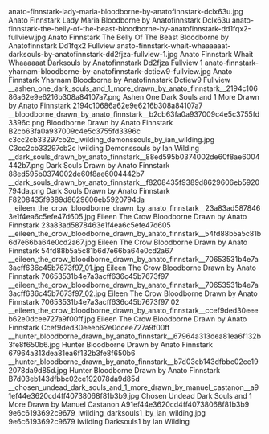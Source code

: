 anato-finnstark-lady-maria-bloodborne-by-anatofinnstark-dclx63u.jpg Anato Finnstark Lady Maria Bloodborne by Anatofinnstark Dclx63u
anato-finnstark-the-belly-of-the-beast-bloodborne-by-anatofinnstark-dd1fqx2-fullview.jpg Anato Finnstark The Belly Of The Beast Bloodborne by Anatofinnstark Dd1fqx2 Fullview
anato-finnstark-whait-whaaaaaat-darksouls-by-anatofinnstark-dd2fjza-fullview-1.jpg Anato Finnstark Whait Whaaaaaat Darksouls by Anatofinnstark Dd2fjza Fullview 1
anato-finnstark-yharnam-bloodborne-by-anatofinnstark-dctiew9-fullview.jpg Anato Finnstark Yharnam Bloodborne by Anatofinnstark Dctiew9 Fullview
__ashen_one_dark_souls_and_1_more_drawn_by_anato_finnstark__2194c10686a62e9e6216b308a84107a7.png   Ashen One Dark Souls and 1 More Drawn by Anato Finnstark  2194c10686a62e9e6216b308a84107a7
__bloodborne_drawn_by_anato_finnstark__b2cb63fa0a937009c4e5c3755fd3396c.png   Bloodborne Drawn by Anato Finnstark  B2cb63fa0a937009c4e5c3755fd3396c
c3cc2cb33297cb2c_iwilding_demonssouls_by_ian_wilding.jpg C3cc2cb33297cb2c Iwilding Demonssouls by Ian Wilding
__dark_souls_drawn_by_anato_finnstark__88ed595b0374002de60f8ae6004442b7.png   Dark Souls Drawn by Anato Finnstark  88ed595b0374002de60f8ae6004442b7
__dark_souls_drawn_by_anato_finnstark__f8208435f9389d8629606eb5920794da.png   Dark Souls Drawn by Anato Finnstark  F8208435f9389d8629606eb5920794da
__eileen_the_crow_bloodborne_drawn_by_anato_finnstark__23a83ad5878463e1f4ea6c5efe47d605.jpg   Eileen The Crow Bloodborne Drawn by Anato Finnstark  23a83ad5878463e1f4ea6c5efe47d605
__eileen_the_crow_bloodborne_drawn_by_anato_finnstark__54fd88b5a5c81b6d7e66ba64e0cd2a67.jpg   Eileen The Crow Bloodborne Drawn by Anato Finnstark  54fd88b5a5c81b6d7e66ba64e0cd2a67
__eileen_the_crow_bloodborne_drawn_by_anato_finnstark__70653531b4e7a3acff636c45b7673f97_01.jpg   Eileen The Crow Bloodborne Drawn by Anato Finnstark  70653531b4e7a3acff636c45b7673f97
__eileen_the_crow_bloodborne_drawn_by_anato_finnstark__70653531b4e7a3acff636c45b7673f97_02.jpg   Eileen The Crow Bloodborne Drawn by Anato Finnstark  70653531b4e7a3acff636c45b7673f97 02
__eileen_the_crow_bloodborne_drawn_by_anato_finnstark__ccef9ded30eeeb62e0dcee727a9f00ff.jpg   Eileen The Crow Bloodborne Drawn by Anato Finnstark  Ccef9ded30eeeb62e0dcee727a9f00ff
__hunter_bloodborne_drawn_by_anato_finnstark__67964a313dea81ea6f132b3fe8f650b6.jpg   Hunter Bloodborne Drawn by Anato Finnstark  67964a313dea81ea6f132b3fe8f650b6
__hunter_bloodborne_drawn_by_anato_finnstark__b7d03eb143dfbbc02ce192078da9d85d.jpg   Hunter Bloodborne Drawn by Anato Finnstark  B7d03eb143dfbbc02ce192078da9d85d
__chosen_undead_dark_souls_and_1_more_drawn_by_manuel_castanon__a91ef44e3620cd4ff40738068f81b3b9.jpg   Chosen Undead Dark Souls and 1 More Drawn by Manuel Castanon  A91ef44e3620cd4ff40738068f81b3b9
9e6c6193692c9679_iwilding_darksouls1_by_ian_wilding.jpg 9e6c6193692c9679 Iwilding Darksouls1 by Ian Wilding
